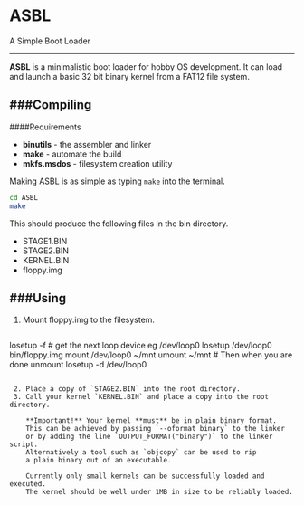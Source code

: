 ASBL
====
A Simple Boot Loader

---

**ASBL** is a minimalistic boot loader for hobby OS development.
It can load and launch a basic 32 bit binary kernel from a FAT12 file system.

###Compiling
---
####Requirements
 - **binutils** - the assembler and linker
 - **make** - automate the build
 - **mkfs.msdos** - filesystem creation utility

Making ASBL is as simple as typing `make` into the terminal.
```bash
cd ASBL
make
```
This should produce the following files in the bin directory.

 - STAGE1.BIN
 - STAGE2.BIN
 - KERNEL.BIN
 - floppy.img

###Using
---
 1. Mount floppy.img to the filesystem.
    ``` bash
losetup -f      # get the next loop device eg /dev/loop0
losetup /dev/loop0 bin/floppy.img
mount /dev/loop0 ~/mnt
umount ~/mnt    # Then when you are done unmount
losetup -d /dev/loop0
```

 2. Place a copy of `STAGE2.BIN` into the root directory.
 3. Call your kernel `KERNEL.BIN` and place a copy into the root directory.

    **Important!** Your kernel **must** be in plain binary format.
    This can be achieved by passing `--oformat binary` to the linker
    or by adding the line `OUTPUT_FORMAT("binary")` to the linker script.
    Alternatively a tool such as `objcopy` can be used to rip
    a plain binary out of an executable.

    Currently only small kernels can be successfully loaded and executed.
    The kernel should be well under 1MB in size to be reliably loaded.
